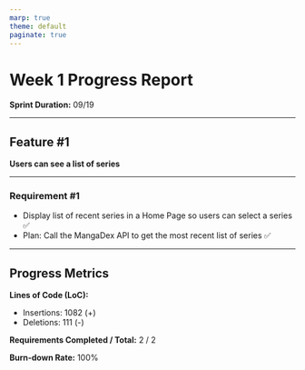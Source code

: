 ```yaml
---
marp: true
theme: default
paginate: true
---
```


# Week 1 Progress Report

**Sprint Duration:** 09/19

---

## Feature #1

**Users can see a list of series**

---

### Requirement #1

- Display list of recent series in a Home Page so users can select a series ✅
- Plan: Call the MangaDex API to get the most recent list of series ✅

---

## Progress Metrics

**Lines of Code (LoC):**

- Insertions: 1082 (+)
- Deletions: 111 (-)

**Requirements Completed / Total:** 2 / 2

**Burn-down Rate:** 100%
